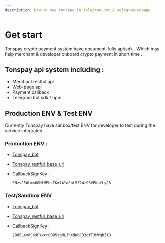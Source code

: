 ```yaml
---
description: How to use tonspay in telegram-bot & telegram-webapp
---
```


# Get start

Tonspay crypto payment system have document-fully api/sdk . Which may help merchant & developer onboard crypto payment in short time .&#x20;

## Tonspay api system including :&#x20;

* Merchant restful api
* Web-page api
* Payment callback
* Telegram bot sdk / npm

## Production ENV & Test ENV

Currently Tonspay have sanbox/test ENV for developer to test during the service integrated .

### Production ENV  :

* [Tonspay\_bot](https://t.me/tonspay\_bot)
* [Tonspay\_restful\_base\_url](https://api.tonspay.top/)
*   CallbackSignKey :&#x20;

    `ENzsJ58Lmb6GMfMPhsTKm1AYaEoL5Z24r9RVPKaYLyJ6`

### Test/Sandbox ENV

* [Tonspay\_bot](https://t.me/tonspaydev\_bot)
* [Tonspay\_restful\_base\_url](https://test-api.tonspay.top/)
*   CallbackSignKey :&#x20;

    ```properties
    2885LXvdSb9FYxrr8BD5tgML3hXdWbC33ofT3MWqhZtQ
    ```

